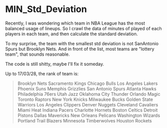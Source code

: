 # MIN_Std_Deviation

Recently, I was wondering which team in NBA League has the most balanced usage of lineups. So I crawl the data of minutes of played of each players in each team, and then calculate the standard deviation.

To my surprise, the team with the smallest std deviation is not SanAntonio Spurs but Brooklyn Nets. And in front of the list, most teams are "lottery team", that sounds reasonable.

The code is still shitty, maybe I'll fix it someday.

Up to 17/03/28, the rank of team is:

> Brooklyn Nets
> Sacramento Kings
> Chicago Bulls
> Los Angeles Lakers
> Phoenix Suns
> Memphis Grizzlies
> San Antonio Spurs
> Atlanta Hawks
> Philadelphia 76ers
> Utah Jazz
> Oklahoma City Thunder
> Orlando Magic
> Toronto Raptors
> New York Knicks
> Milwaukee Bucks
> Golden State Warriors
> Los Angeles Clippers
> Denver Nuggets
> Cleveland Cavaliers
> Miami Heat
> Indiana Pacers
> Charlotte Hornets
> Boston Celtics
> Detroit Pistons
> Dallas Mavericks
> New Orleans Pelicans
> Washington Wizards
> Portland Trail Blazers
> Minnesota Timberwolves
> Houston Rockets

